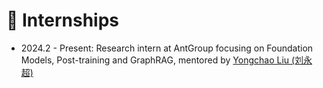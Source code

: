# 💼 Internships
- 2024.2 - Present: Research intern at AntGroup focusing on Foundation Models, Post-training and GraphRAG, mentored by [Yongchao Liu (刘永超)](https://yongchao-liu.github.io/)